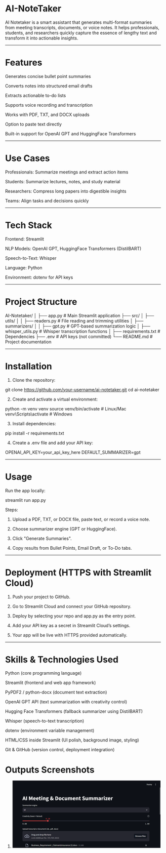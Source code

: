 # AI-NoteTaker


AI Notetaker is a smart assistant that generates multi-format summaries from meeting transcripts, documents, or voice notes. It helps professionals, students, and researchers quickly capture the essence of lengthy text and transform it into actionable insights.


---

# Features

Generates concise bullet point summaries

Converts notes into structured email drafts

Extracts actionable to-do lists

Supports voice recording and transcription

Works with PDF, TXT, and DOCX uploads

Option to paste text directly

Built-in support for OpenAI GPT and HuggingFace Transformers



---

# Use Cases

Professionals: Summarize meetings and extract action items

Students: Summarize lectures, notes, and study material

Researchers: Compress long papers into digestible insights

Teams: Align tasks and decisions quickly



---

# Tech Stack

Frontend: Streamlit

NLP Models: OpenAI GPT, HuggingFace Transformers (DistilBART)

Speech-to-Text: Whisper

Language: Python

Environment: dotenv for API keys



---

# Project Structure

AI-Notetaker/
│
├── app.py                  # Main Streamlit application
├── src/
│   ├── utils/
│   │   ├── readers.py       # File reading and trimming utilities
│   ├── summarizers/
│   │   ├── gpt.py           # GPT-based summarization logic
│   ├── whisper_utils.py     # Whisper transcription functions
│
├── requirements.txt         # Dependencies
├── .env                     # API keys (not committed)
└── README.md                # Project documentation


---

# Installation

1. Clone the repository:

git clone https://github.com/your-username/ai-notetaker.git
cd ai-notetaker


2. Create and activate a virtual environment:

python -m venv venv
source venv/bin/activate   # Linux/Mac
venv\Scripts\activate      # Windows


3. Install dependencies:

pip install -r requirements.txt


4. Create a .env file and add your API key:

OPENAI_API_KEY=your_api_key_here
DEFAULT_SUMMARIZER=gpt




---

# Usage

Run the app locally:

streamlit run app.py

Steps:

1. Upload a PDF, TXT, or DOCX file, paste text, or record a voice note.


2. Choose summarizer engine (GPT or HuggingFace).


3. Click "Generate Summaries".


4. Copy results from Bullet Points, Email Draft, or To-Do tabs.




---

# Deployment (HTTPS with Streamlit Cloud)

1. Push your project to GitHub.


2. Go to Streamlit Cloud and connect your GitHub repository.


3. Deploy by selecting your repo and app.py as the entry point.


4. Add your API key as a secret in Streamlit Cloud’s settings.


5. Your app will be live with HTTPS provided automatically.




---

# Skills & Technologies Used

Python (core programming language)

Streamlit (frontend and web app framework)

PyPDF2 / python-docx (document text extraction)

OpenAI GPT API (text summarization with creativity control)

Hugging Face Transformers (fallback summarizer using DistilBART)

Whisper (speech-to-text transcription)

dotenv (environment variable management)

HTML/CSS inside Streamlit (UI polish, background image, styling)

Git & GitHub (version control, deployment integration)


# Outputs Screenshots


1. ![alt text](<Screenshot 2025-08-26 183846.png>)
